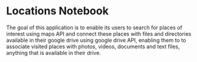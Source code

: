 # Locations Notebook
The goal of this application is to enable its users to search for places of interest using maps API and connect these places with files and directories available in their google drive using google drive API, enabling them to to associate visited places with photos, videos, documents and text files, anything that is available in their drive.

